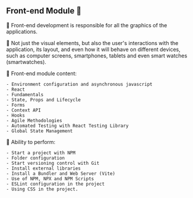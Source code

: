 ## Front-end Module :calling:

🔸 Front-end development is responsible for all the graphics of the applications.

🔸 Not just the visual elements, but also the user's interactions with the application, its layout, and even how it will behave on different devices, such as computer screens, smartphones, tablets and even smart watches (smartwatches).

🔸 Front-end module content:
```
- Environment configuration and asynchronous javascript
- React
- Fundamentals
- State, Props and Lifecycle
- Forms
- Context API
- Hooks
- Agile Methodologies
- Automated Testing with React Testing Library
- Global State Management
```


🔸 Ability to perform: 
```
- Start a project with NPM
- Folder configuration
- Start versioning control with Git
- Install external libraries
- Install a Bundler and Web Server (Vite)
- Use of NPM, NPX and NPM Scripts
- ESLint configuration in the project
- Using CSS in the project.
```
